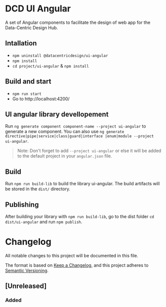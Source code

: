# DCD UI Angular

A set of Angular components to facilitate the design of web app for the 
Data-Centric Design Hub.

## Intallation
- `npm uninstall @datacentricdesign/ui-angular`
- `npm install`
- `cd project/ui-angular` & `npm install`

## Build and start

- `npm run start`
- Go to http://localhost:4200/

## UI angular library devellopement

Run `ng generate component component-name --project ui-angular` to generate a new 
component. You can also use `ng generate directive|pipe|service|class|guard|interface
|enum|module --project ui-angular`.

> Note: Don't forget to add `--project ui-angular` or else it will be added to the 
>default project in your `angular.json` file. 

## Build

Run `npm run build-lib` to build the library ui-angular. The build artifacts will 
be stored in the `dist/` directory.

## Publishing

After building your library with `npm run build-lib`, go to the dist folder 
`cd dist/ui-angular` and run `npm publish`.



# Changelog

All notable changes to this project will be documented in this file.

The format is based on [Keep a Changelog](https://keepachangelog.com/en/1.0.0/),
and this project adheres to [Semantic Versioning](https://semver.org/spec/v2.0.0.html).

## [Unreleased]

### Added

